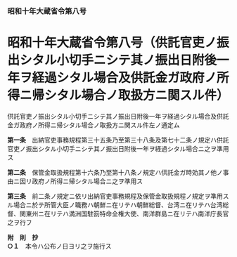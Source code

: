 ### 昭和十年大蔵省令第八号  
# 昭和十年大蔵省令第八号（供託官吏ノ振出シタル小切手ニシテ其ノ振出日附後一年ヲ経過シタル場合及供託金ガ政府ノ所得ニ帰シタル場合ノ取扱方ニ関スル件）  
供託官吏ノ振出シタル小切手ニシテ其ノ振出日附後一年ヲ経過シタル場合及供託金ガ政府ノ所得ニ帰シタル場合ノ取扱方ニ関スル件左ノ通定ム  
  
  
**第一条**　出納官吏事務規程第三十五条乃至第三十八条及第七十二条ノ規定ハ供託官吏ノ振出シタル小切手ニシテ其ノ振出日附後一年ヲ経過シタル場合ニ之ヲ準用ス  
  
**第二条**　保管金取扱規程第十六条乃至第十八条ノ規定ハ供託金ガ時効其ノ他ノ事由ニ因リ政府ノ所得ニ帰シタル場合ニ之ヲ準用ス  
  
**第三条**　前二条ノ規定ニ依リ出納官吏事務規程及保管金取扱規程ノ規定ヲ準用スル場合ニ於テ所管大臣ノ職務ハ朝鮮ニ在リテハ朝鮮総督、台湾ニ在リテハ台湾総督、関東州ニ在リテハ満洲国駐箚特命全権大使、南洋群島ニ在リテハ南洋庁長官之ヲ行フ  
  
**附　則　抄**  
**○１**　本令ハ公布ノ日ヨリ之ヲ施行ス  
  
